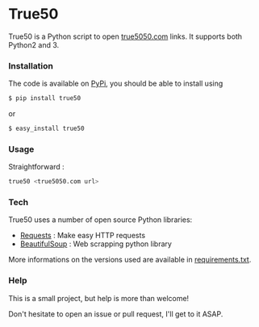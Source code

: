 # True50

True50 is a Python script to open [true5050.com] links. It supports both Python2 and 3.

### Installation

The code is available on [PyPi], you should be able to install using

```sh
$ pip install true50
```
or
```sh
$ easy_install true50
```

### Usage

Straightforward :
```sh
true50 <true5050.com url>
```

### Tech

True50 uses a number of open source Python libraries:

* [Requests] : Make easy HTTP requests
* [BeautifulSoup] : Web scrapping python library

More informations on the versions used are available in [requirements.txt](./requirements.txt).

### Help

This is a small project, but help is more than welcome!

Don't hesitate to open an issue or pull request, I'll get to it ASAP.


[true5050.com]:http://true5050.com
[PyPi]:https://pypi.python.org/pypi
[Requests]:http://docs.python-requests.org/en/latest/
[BeautifulSoup]:http://www.crummy.com/software/BeautifulSoup/
